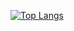 <!-- #### Stacks: ```JSON
{
 "name": "Marlon Ramos",
 "portfolio": "https://portfolio-marlon307.vercel.app/",
 "languages": ["HTML5", "JavaScript/TypeScript", "Python"],
 "styles": ["CSS", "Sass", "Tailwindcss"],
 "libs": ["React.Js"],
 "frameworks": ["Next.Js", "FastAPI"],
 "databases": ["MySQL", "Mongo.DB"],
 "orms": ["Prisma.io", "Sequelize"],
}
``` -->

<!-- #### Stacks:

<code><a href="https://www.typescriptlang.org/" target="_blank"><picture><img alt="TypeScript" title="TypeScript" width="20px" src="./svg/icons8-typescript.svg" /></picture></a></code>
<code><a href="https://www.javascript.com/" target="_blank"><picture><img alt="JavaScript" title="JavaScript" width="20px" src="./svg/icons8-javascript.svg" /></picture></a></code>
<code><a href="https://reactjs.org/" target="_blank"><picture><img alt="React" title="React" width="20px" src="./svg/icons8-react.svg" /></picture></a></code>
<code><a href="https://nodejs.org/en/" target="_blank"><picture><img alt="Node.Js" title="Node.Js" width="20px" src="./svg/icons8-node-js.svg" /></picture></a></code>
<code><a href="https://www.python.org/" target="_blank"><picture><img alt="Python" title="Python" width="20px" src="./svg/icons8-python.svg" /></picture></a></code>
<code><a href="https://flask.palletsprojects.com/" target="_blank"><picture><source media="(prefers-color-scheme: dark)" srcset="./svg/pocoo_flask-icon_l.svg"><img width="20px" alt="Flask" title="Flask" src="./svg/pocoo_flask-icon.svg"></picture></a></code>
<code><a href="https://www.mysql.com/" target="_blank"><picture><img width="20px" alt="Flask" title="MySQL" src="./svg/icons8-mysql-logo.svg"></picture></a></code>

</br> -->

[![Top
Langs](https://github-readme-stats.vercel.app/api/top-langs/?username=marlon307&layout=compact&bg_color=11151d&title_color=8577ff&text_color=c9d1d9&hide_border=true)](https://github.com/marlon307/repositories)
<!-- ![marlon307 GitHubstats](https://github-readme-stats.vercel.app/api?username=marlon307&show_icons=true&bg_color=11151d&title_color=8577ff&text_color=c9d1d9&icon_color=938dd8&hide_border=true) -->
